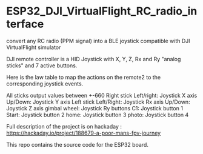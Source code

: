 # ESP32_DJI_VirtualFlight_RC_radio_interface
convert any RC radio (PPM signal) into a BLE joystick compatible with DJI VirtualFlight simulator

DJI remote controller is a HID Joystick with X, Y, Z, Rx and Ry "analog sticks" and 7 active buttons. 

Here is the law table to map the actions on the remote2 to the corresponding joystick events.

All sticks output values between +-660
Right stick
  Left/right: Joystick X axis
  Up/Down: Joystick Y axis
Left stick
  Left/Right: Joystick Rx axis
  Up/Down: Joystick Z axis
gimbal wheel: Joystick Ry
buttons
  C1: Joystick button 1
  Start: Joystick button 2
  home: Joystick button 3
  photo: Joystick button 4
  
  Full description of the project is on hackaday : https://hackaday.io/project/188679-a-poor-mans-fpv-journey
  
  This repo contains the source code for the ESP32 board.
